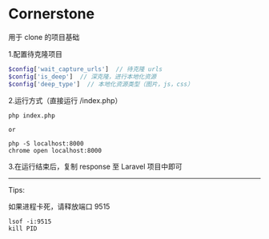 # Cornerstone

用于 clone 的项目基础

1.配置待克隆项目
```php
$config['wait_capture_urls']  // 待克隆 urls
$config['is_deep']  // 深克隆，进行本地化资源
$config['deep_type']  // 本地化资源类型（图片，js，css）
```


2.运行方式（直接运行 /index.php）
```
php index.php

or

php -S localhost:8000
chrome open localhost:8000
```

3.在运行结束后，复制 response 至 Laravel 项目中即可

<hr>
Tips:  

如果进程卡死，请释放端口 9515
```
lsof -i:9515
kill PID
```
